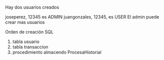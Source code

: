 Hay dos usuarios creados

joseperez, 12345 es ADMIN
juangonzales, 12345, es USER
El admin puede crear mas usuarios

Orden de creación SQL
1) tabla usuario
2) tabla transaccion
3) procedimiento almacendo ProcesaHistorial
